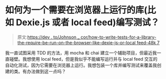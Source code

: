 # 如何为一个需要在浏览器上运行的库(比如 Dexie.js 或者 local feed)编写测试？

> 原文:[https://dev . to/Johnson _ cor/how-to-write-tests-for-a-library-the-require-be-run-on-the-browser-like-dexie-js-or-local feed-48k 7](https://dev.to/johnson_cor/how-to-write-tests-for-a-library-that-requires-being-run-on-the-browser-like-dexie-js-or-localforage-48k7)

我一直试图采用 TDD 的方法，用 mocha 和 chai 建立一个辅助项目，但最近我一直碰壁。我想使用 local feed，但是我似乎不能编写运行并与 local feed 交互的自动化测试，因为它需要在浏览器上运行。我想包装一个库并编写测试来覆盖我创建的类。有办法做到这一点吗？